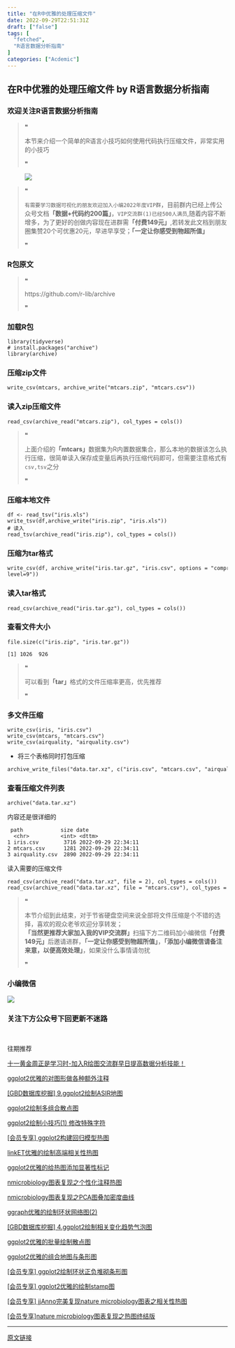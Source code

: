 ```yaml
---
title: "在R中优雅的处理压缩文件"
date: 2022-09-29T22:51:31Z
draft: ["false"]
tags: [
  "fetched",
  "R语言数据分析指南"
]
categories: ["Acdemic"]
---
```

在R中优雅的处理压缩文件 by R语言数据分析指南
------
<div><section data-tool="mdnice编辑器" data-website="https://www.mdnice.com"><h3 data-tool="mdnice编辑器"><span></span><span><span></span>欢迎关注R语言数据分析指南</span><span></span></h3><blockquote data-tool="mdnice编辑器"><span>❝</span><p>本节来介绍一个简单的R语言小技巧如何使用代码执行压缩文件，非常实用的小技巧</p><span>❞</span></blockquote><figure data-tool="mdnice编辑器"><img data-ratio="0.6586666666666666" data-src="https://mmbiz.qpic.cn/mmbiz_png/EibnicgwScTAYffjumiagIjep0PWRKUMKBAhjslyjW8KHfrG4k4NeLxsu6HWjU4icqXs4XXFLoHibylic5YUCAE9CTkg/640?wx_fmt=png" data-type="png" data-w="750" src="https://mmbiz.qpic.cn/mmbiz_png/EibnicgwScTAYffjumiagIjep0PWRKUMKBAhjslyjW8KHfrG4k4NeLxsu6HWjU4icqXs4XXFLoHibylic5YUCAE9CTkg/640?wx_fmt=png"></figure><blockquote data-tool="mdnice编辑器"><span>❝</span><p><code>有需要学习数据可视化的朋友欢迎加入小编2022年度VIP群</code>，目前群内已经上传公众号文档<strong>「数据+代码约200篇」</strong>，<code>VIP交流群(1)已经500人满员</code>,随着内容不断增多，为了更好的创做内容现在进群需<strong>「付费149元」</strong>,若转发此文档到朋友圈集赞20个可优惠20元，早进早享受；<strong>「一定让你感受到物超所值」</strong></p><span>❞</span></blockquote><h3 data-tool="mdnice编辑器"><span></span><span><span></span>R包原文</span><span></span></h3><blockquote data-tool="mdnice编辑器"><span>❝</span><p>https://github.com/r-lib/archive</p><span>❞</span></blockquote><h3 data-tool="mdnice编辑器"><span></span><span><span></span>加载R包</span><span></span></h3><pre data-tool="mdnice编辑器"><span></span><code>library(tidyverse)<br><span># install.packages("archive")</span><br>library(archive)<br></code></pre><h3 data-tool="mdnice编辑器"><span></span><span><span></span>压缩zip文件</span><span></span></h3><pre data-tool="mdnice编辑器"><span></span><code>write_csv(mtcars, archive_write(<span>"mtcars.zip"</span>, <span>"mtcars.csv"</span>))<br></code></pre><h3 data-tool="mdnice编辑器"><span></span><span><span></span>读入zip压缩文件</span><span></span></h3><pre data-tool="mdnice编辑器"><span></span><code>read_csv(archive_read(<span>"mtcars.zip"</span>), col_types = cols())<br></code></pre><blockquote data-tool="mdnice编辑器"><span>❝</span><p><span>上面介绍的</span><strong>「mtcars」</strong><span>数据集为R内置数据集合，那么本地的数据该怎么执行压缩，很简单读入保存成变量后</span>再<span>执行压缩代码即可，但需要注意格式有</span><code>csv,tsv</code><span>之分</span></p><span>❞</span></blockquote><h3 data-tool="mdnice编辑器"><span></span><span><span></span>压缩本地文件</span><span></span></h3><pre data-tool="mdnice编辑器"><span></span><code>df &lt;- read_tsv(<span>"iris.xls"</span>)<br>write_tsv(df,archive_write(<span>"iris.zip"</span>, <span>"iris.xls"</span>))<br><span># 读入</span><br>read_tsv(archive_read(<span>"iris.zip"</span>), col_types = cols())<br></code></pre><h3 data-tool="mdnice编辑器"><span></span><span><span></span>压缩为tar格式</span><span></span></h3><pre data-tool="mdnice编辑器"><span></span><code>write_csv(df, archive_write(<span>"iris.tar.gz"</span>, <span>"iris.csv"</span>, options = <span>"compression-level=9"</span>))<br></code></pre><h3 data-tool="mdnice编辑器"><span></span><span><span></span>读入tar格式</span><span></span></h3><pre data-tool="mdnice编辑器"><span></span><code>read_csv(archive_read(<span>"iris.tar.gz"</span>), col_types = cols())<br></code></pre><h3 data-tool="mdnice编辑器"><span></span><span><span></span>查看文件大小</span><span></span></h3><pre data-tool="mdnice编辑器"><span></span><code>file.size(c(<span>"iris.zip"</span>, <span>"iris.tar.gz"</span>))<br></code></pre><pre data-tool="mdnice编辑器"><span></span><code>[1] 1026  926<br></code></pre><blockquote data-tool="mdnice编辑器"><span>❝</span><p>可以看到<strong>「tar」</strong>格式的文件压缩率更高，优先推荐</p><span>❞</span></blockquote><h3 data-tool="mdnice编辑器"><span></span><span><span></span>多文件压缩</span><span></span></h3><pre data-tool="mdnice编辑器"><span></span><code>write_csv(iris, <span>"iris.csv"</span>)<br>write_csv(mtcars, <span>"mtcars.csv"</span>)<br>write_csv(airquality, <span>"airquality.csv"</span>)<br></code></pre><ul data-tool="mdnice编辑器"><li><section>将三个表格同时打包压缩</section></li></ul><pre data-tool="mdnice编辑器"><span></span><code>archive_write_files(<span>"data.tar.xz"</span>, c(<span>"iris.csv"</span>, <span>"mtcars.csv"</span>, <span>"airquality.csv"</span>))<br></code></pre><h3 data-tool="mdnice编辑器"><span></span><span><span></span>查看压缩文件列表</span><span></span></h3><pre data-tool="mdnice编辑器"><span></span><code>archive(<span>"data.tar.xz"</span>)<br></code></pre><p data-tool="mdnice编辑器">内容还是很详细的</p><pre data-tool="mdnice编辑器"><span></span><code> path            size date               <br>  &lt;chr&gt;          &lt;int&gt; &lt;dttm&gt;             <br>1 iris.csv        3716 2022-09-29 22:34:11<br>2 mtcars.csv      1281 2022-09-29 22:34:11<br>3 airquality.csv  2890 2022-09-29 22:34:11<br></code></pre><p data-tool="mdnice编辑器">读入需要的压缩文件</p><pre data-tool="mdnice编辑器"><span></span><code>read_csv(archive_read(<span>"data.tar.xz"</span>, file = 2), col_types = cols())<br>read_csv(archive_read(<span>"data.tar.xz"</span>, file = <span>"mtcars.csv"</span>), col_types = cols())<br></code></pre><blockquote data-tool="mdnice编辑器"><span>❝</span><p>本节介绍到此结束，对于节省硬盘空间来说全部将文件压缩是个不错的选择，喜欢的观众老爷欢迎分享转发；<strong>「当然更推荐大家加入我的VIP交流群」</strong>扫描下方二维码加小编微信<strong>「付费149元」</strong>后邀请进群，<strong>「一定让你感受到物超所值」</strong>，<strong>「添加小编微信请备注来意，以便高效处理」</strong>，如果没什么事情请勿扰</p><span>❞</span></blockquote><h3 data-tool="mdnice编辑器"><span></span><span><span></span>小编微信</span><span></span></h3><p><img data-galleryid="" data-ratio="1" data-s="300,640" data-src="https://mmbiz.qpic.cn/mmbiz_jpg/EibnicgwScTAaNu6sU2UCYkxFq9ibq75wuaO0lqFoYz1icUo4jh3N2icAWECmibgPvqyReur0FCp7JNKO0icnRAsbO9ug/640?wx_fmt=jpeg" data-type="jpeg" data-w="430" src="https://mmbiz.qpic.cn/mmbiz_jpg/EibnicgwScTAaNu6sU2UCYkxFq9ibq75wuaO0lqFoYz1icUo4jh3N2icAWECmibgPvqyReur0FCp7JNKO0icnRAsbO9ug/640?wx_fmt=jpeg"></p><h3 data-tool="mdnice编辑器"><span></span><span><span></span>关注下方公众号下回更新不迷路</span><span></span></h3><section><mp-common-profile data-pluginname="mpprofile" data-id="Mzg3MzQzNTYzMw==" data-headimg="http://mmbiz.qpic.cn/mmbiz_png/EibnicgwScTAZF0rpeZII9Ltl26VbVagriczTria1fib3XgjwwHEHFjPzkmGpqWDVVHBSzhENictUM2iavAKiaM5lc9USw/0?wx_fmt=png" data-nickname="R语言数据分析指南" data-alias="YanJANtwo" data-signature="R语言重症爱好者，喜欢绘制各种精美的图表，喜欢的小伙伴可以关注我，跟我一起学习" data-from="0" data-is_biz_ban="0"></mp-common-profile><p><br></p><section><section><section><section><p data-mid="">往期推荐</p></section></section><section><section><a href="http://mp.weixin.qq.com/s?__biz=Mzg3MzQzNTYzMw==&amp;mid=2247498596&amp;idx=1&amp;sn=0369a7a71fbd3e686fcf63df5654d713&amp;chksm=cee2a3faf9952aecd776fe969b9a601b643642646c8fdf5a0056ebf54cb71f1771a7a1b77e27&amp;scene=21#wechat_redirect" data-linktype="2"><section><p>十一黄金周正是学习时-加入R绘图交流群早日提高数据分析技能！</p></section></a></section><section><a href="http://mp.weixin.qq.com/s?__biz=Mzg3MzQzNTYzMw==&amp;mid=2247498578&amp;idx=1&amp;sn=9dbbba39f4f8d5872ab1df8aec67f3d6&amp;chksm=cee2a3ccf9952ada60dc427c729f02d9487f7de45f829a529e7b782d4ff5d7b1cc10ac0704ff&amp;scene=21#wechat_redirect" data-linktype="2"><section><p>ggplot2优雅的对图形做各种额外注释</p></section></a></section><section><a href="http://mp.weixin.qq.com/s?__biz=Mzg3MzQzNTYzMw==&amp;mid=2247498540&amp;idx=1&amp;sn=87b68b14fc00d8743d47b053d19acba2&amp;chksm=cee2a3b2f9952aa4063a7a6becea7155c3010b02c241ba5fc5ca031a321caf632b0efb43f074&amp;scene=21#wechat_redirect" data-linktype="2"><section><p>[GBD数据库挖掘] 9.ggplot2绘制ASIR地图</p></section></a></section><section><a href="http://mp.weixin.qq.com/s?__biz=Mzg3MzQzNTYzMw==&amp;mid=2247498500&amp;idx=1&amp;sn=e39bb463dfbe038efbd0f99e2ef3a1c1&amp;chksm=cee2a39af9952a8c412cb4beaed3bdf30d4c5324dc7531d3f963d78a360744f9bb9a08ee46dd&amp;scene=21#wechat_redirect" data-linktype="2"><section><p>ggplot2绘制多组合散点图</p></section></a></section><section><a href="http://mp.weixin.qq.com/s?__biz=Mzg3MzQzNTYzMw==&amp;mid=2247498436&amp;idx=1&amp;sn=04e2d346171713d8eb424ec740e9de56&amp;chksm=cee2a25af9952b4cf0d4d21895d01b50eb84d438dea4a646124bec9175129732bd0aee4b9b78&amp;scene=21#wechat_redirect" data-linktype="2"><section><p>ggplot2绘制小技巧(1) 修改特殊字符</p></section></a></section><section><a href="http://mp.weixin.qq.com/s?__biz=Mzg3MzQzNTYzMw==&amp;mid=2247498407&amp;idx=1&amp;sn=0cb40695822746edea8922bc0bfaaf83&amp;chksm=cee2a239f9952b2f726c4278dfdf3726a3fdbf91816b875dbbd814ccaf8ca86105033724224a&amp;scene=21#wechat_redirect" data-linktype="2"><section><p>[会员专享] ggplot2构建回归模型热图</p></section></a></section><section><a href="http://mp.weixin.qq.com/s?__biz=Mzg3MzQzNTYzMw==&amp;mid=2247498315&amp;idx=1&amp;sn=00bb88cc1b6c6407bff955befd115d46&amp;chksm=cee2a2d5f9952bc3e9d60c02ce13ec489f437ffc98fee18523f5702cb6da397b02d5d06b66ab&amp;scene=21#wechat_redirect" data-linktype="2"><section><p>linkET优雅的绘制高端相关性热图</p></section></a></section><section><a href="http://mp.weixin.qq.com/s?__biz=Mzg3MzQzNTYzMw==&amp;mid=2247498298&amp;idx=1&amp;sn=c7f1876acb9489897a70c60717c6721a&amp;chksm=cee2a2a4f9952bb235234663df3b62fdca7c5a51232e18ddfe7876bfd59906e73c3e3acabb46&amp;scene=21#wechat_redirect" data-linktype="2"><section><p>ggplot2优雅的给热图添加显著性标记</p></section></a></section><section><a href="http://mp.weixin.qq.com/s?__biz=Mzg3MzQzNTYzMw==&amp;mid=2247498233&amp;idx=2&amp;sn=85ad779d86e48d89d8ec53e7ea9d1eb2&amp;chksm=cee2a167f9952871c1e568f0c5cb298ca3a807181e9bd9e5a2347d7e050c810e9c7860eb7bd1&amp;scene=21#wechat_redirect" data-linktype="2"><section><p>nmicrobiology图表复现之个性化注释热图</p></section></a></section><section><a href="http://mp.weixin.qq.com/s?__biz=Mzg3MzQzNTYzMw==&amp;mid=2247498170&amp;idx=1&amp;sn=871c906a04720739cf53b21c2de510a2&amp;chksm=cee2a124f995283271c794e61c74c5dbf2fa94659f44d4256757d73f4e4f287e205734407f66&amp;scene=21#wechat_redirect" data-linktype="2"><section><p>nmicrobiology图表复现之PCA图叠加密度曲线</p></section></a></section><section><a href="http://mp.weixin.qq.com/s?__biz=Mzg3MzQzNTYzMw==&amp;mid=2247498075&amp;idx=1&amp;sn=4f01d2d36cfe1c241f929ef28c8f1000&amp;chksm=cee2a1c5f99528d3e5aff880d8dcfb0648dc81bb96e612b967a995a613debb6c52648240d5c9&amp;scene=21#wechat_redirect" data-linktype="2"><section><p>ggraph优雅的绘制环状网络图(2)</p></section></a></section><section><a href="http://mp.weixin.qq.com/s?__biz=Mzg3MzQzNTYzMw==&amp;mid=2247498035&amp;idx=1&amp;sn=5c6e15b3baa74656bde9186151c142e5&amp;chksm=cee2a1adf99528bb70307254ec5fdd81abf8a0306ec91e86ac5f2e9bddcde5496c2a48ff2ab9&amp;scene=21#wechat_redirect" data-linktype="2"><section><p>[GBD数据库挖掘] 4.ggplot2绘制相关变化趋势气泡图</p></section></a></section><section><a href="http://mp.weixin.qq.com/s?__biz=Mzg3MzQzNTYzMw==&amp;mid=2247497987&amp;idx=1&amp;sn=8a3cabf85a5b9636954f36661515b38b&amp;chksm=cee2a19df995288b122f98ac2a56e7729c8f54c6c13086499980b015988efd5f3746efe2df45&amp;scene=21#wechat_redirect" data-linktype="2"><section><p>ggplot2优雅的批量绘制散点图</p></section></a></section><section><a href="http://mp.weixin.qq.com/s?__biz=Mzg3MzQzNTYzMw==&amp;mid=2247497878&amp;idx=1&amp;sn=744131e0f726e6b369316b108e7c8b73&amp;chksm=cee2a008f995291e17fe1320ccb006e532a930e4a4c36465a9466918ec34a3ce434d8f23128e&amp;scene=21#wechat_redirect" data-linktype="2"><section><p>ggplot2优雅的组合地图与条形图</p></section></a></section><section><a href="http://mp.weixin.qq.com/s?__biz=Mzg3MzQzNTYzMw==&amp;mid=2247497488&amp;idx=1&amp;sn=1884eb81ae3c76760775f154ee790df7&amp;chksm=cee2af8ef9952698f9f14f112ad0fe91d5b6330fa9a7292ed730d25136bc60a8664a4c8e22ed&amp;scene=21#wechat_redirect" data-linktype="2"><section><p>[会员专享] ggplot2绘制环状正负堆砌条形图</p></section></a></section><section><a href="http://mp.weixin.qq.com/s?__biz=Mzg3MzQzNTYzMw==&amp;mid=2247497192&amp;idx=1&amp;sn=a1e78a61efec90b49e51a978ec2b8a59&amp;chksm=cee2ad76f9952460708941992420589f1392cc1562c81ba569fca06bb7e1bcd8898aa4c7ec25&amp;scene=21#wechat_redirect" data-linktype="2"><section><p>[会员专享] ggplot2优雅的绘制stamp图</p></section></a></section><section><a href="http://mp.weixin.qq.com/s?__biz=Mzg3MzQzNTYzMw==&amp;mid=2247497064&amp;idx=1&amp;sn=22fed1a713b708dd6ffef057f4ca9b99&amp;chksm=cee2adf6f99524e09abeb9aecf7e2ad82d24d885bfa48d7fea4c5cf09d0e8e5344bfc5fd2b77&amp;scene=21#wechat_redirect" data-linktype="2"><section><p>[会员专享] jjAnno完美复现nature microbiology图表之相关性热图</p></section></a></section><section><a href="http://mp.weixin.qq.com/s?__biz=Mzg3MzQzNTYzMw==&amp;mid=2247496828&amp;idx=1&amp;sn=04956ad6667127ba88ebaf9f73a660ae&amp;chksm=cee2ace2f99525f481705270c797720141a267b0d4510156e2363f8fd3766a5c972255b0d2c8&amp;scene=21#wechat_redirect" data-linktype="2"></a><section><a href="http://mp.weixin.qq.com/s?__biz=Mzg3MzQzNTYzMw==&amp;mid=2247496828&amp;idx=1&amp;sn=04956ad6667127ba88ebaf9f73a660ae&amp;chksm=cee2ace2f99525f481705270c797720141a267b0d4510156e2363f8fd3766a5c972255b0d2c8&amp;scene=21#wechat_redirect" data-linktype="2"></a><p><a href="http://mp.weixin.qq.com/s?__biz=Mzg3MzQzNTYzMw==&amp;mid=2247496828&amp;idx=1&amp;sn=04956ad6667127ba88ebaf9f73a660ae&amp;chksm=cee2ace2f99525f481705270c797720141a267b0d4510156e2363f8fd3766a5c972255b0d2c8&amp;scene=21#wechat_redirect" data-linktype="2">[会员专享]nature microbiology图表复现之热图终结版</a></p></section></section></section></section></section></section></section></div>  
<hr>
<a href="https://mp.weixin.qq.com/s/iZistRlnjZw4S5F8xjqlxg",target="_blank" rel="noopener noreferrer">原文链接</a>
